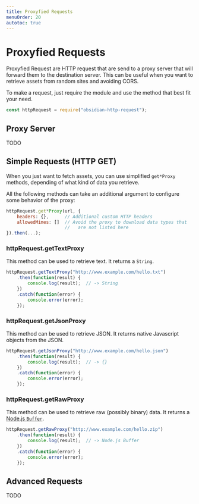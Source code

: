 ```yaml
---
title: Proxyfied Requests
menuOrder: 20
autotoc: true
---
```


# Proxyfied Requests

Proxyfied Request are HTTP request that are send to a proxy server that will
forward them to the destination server. This can be useful when you want to
retrieve assets from random sites and avoiding CORS.

To make a request, just require the module and use the method that best fit
your need.

```javascript
const httpRequest = require("obsidian-http-request");
```


## Proxy Server

TODO


## Simple Requests (HTTP GET)

When you just want to fetch assets, you can use simplified `get*Proxy` methods,
depending of what kind of data you retrieve.

All the following methods can take an additional argument to configure some
behavior of the proxy:

```javascript
httpRequest.get*Proxy(url, {
    headers: {},      // Additional custom HTTP headers
    allowedMimes: []  // Avoid the proxy to download data types that
                      //   are not listed here
}).then(...);
```

### httpRequest.getTextProxy

This method can be used to retrieve text. It returns a `String`.

```javascript
httpRequest.getTextProxy("http://www.example.com/hello.txt")
    .then(function(result) {
        console.log(result);  // -> String
    })
    .catch(function(error) {
        console.error(error);
    });
```

### httpRequest.getJsonProxy

This method can be used to retrieve JSON. It returns native Javascript objects
from the JSON.

```javascript
httpRequest.getJsonProxy("http://www.example.com/hello.json")
    .then(function(result) {
        console.log(result);  // -> {}
    })
    .catch(function(error) {
        console.error(error);
    });
```

### httpRequest.getRawProxy

This method can be used to retrieve raw (possibly binary) data. It returns
a [Node.js `Buffer`][buffer].

```javascript
httpRequest.getRawProxy("http://www.example.com/hello.zip")
    .then(function(result) {
        console.log(result);  // -> Node.js Buffer
    })
    .catch(function(error) {
        console.error(error);
    });
```


## Advanced Requests

TODO




[buffer]: https://nodejs.org/api/buffer.html
